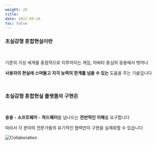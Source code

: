 ```yaml
---
weight: 20
title: 
date: 2022-09-24
toc: false
---
```


### 초실감형 혼합현실이란

<br/>

기존의 가상 세계를 중점적으로 이루어지는 게임, 아바타 중심의 응용에서 벗어나 

**사용자의 현실에 스며들고** **지각 능력의 한계를 넘을 수 있는** 도움을 주는 기술입니다

<br/>

### 초실감형 혼합현실 플랫폼의 구현은

<br/>

**응용** **-** **소프트웨어** **-** **하드웨어**를 넘나드는 **전반적인 이해**를 요구합니다

따라서 각 분야의 전문가들의 유기적인 협력만이 구현을 실제화할 수 있습니다

![Collaboration](/collaboration.png)




<!-- 초실감형 혼합현실 센터

The **Second Brain** starter template empowers you to easily create **personal notes** and **knowledge bases** in a future-proof way.

- It is your second brain 🧠, stored in future-proof Markdown files 
- Supports audio, video, images, math, code, [Mermaid](https://mermaid.live/) diagrams, and [much more](https://wowchemy.com/docs/content/writing-markdown-latex/)
- Edit your notes online in GitHub, or any Git-connected Markdown app such as [Obsidian](https://obsidian.md/) or [Visual Studio Code](https://vscode.dev/)

```markmap {height="200px"}
- Second Brain
  - **powerful** knowledge base
  - **easy**: just plain text Markdown files
  - all your thoughts are **connected**
  - highly **extensible**
  - **future-proof** & open source ❤️
```

## Public vs Private Second Brain

Choose between **publishing and sharing your knowledge online or creating a private second brain**.

To create an **open second brain**, share your knowledge with others [by deploying this template](https://wowchemy.com/hugo-themes/) as a public website.

To create a **private second brain** either:

- After deploying your site above, [password protect your online second brain](https://docs.netlify.com/visitor-access/password-protection/) and configure your GitHub repo as **private**
- [Download this template](https://github.com/wowchemy/hugo-second-brain-theme) and [run the tool locally](https://wowchemy.com/docs/getting-started/install-hugo-extended/)

## Example notebook

{{< cta cta_text="👉 Check out the Machine Learning notebook" cta_link="machine-learning" >}} -->
